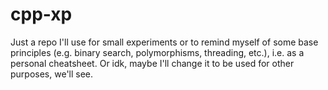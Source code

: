 # cpp-xp
Just a repo I'll use for small experiments or to remind myself of some base principles (e.g. binary search, polymorphisms, threading, etc.), i.e. as a personal cheatsheet.
Or idk, maybe I'll change it to be used for other purposes, we'll see.
